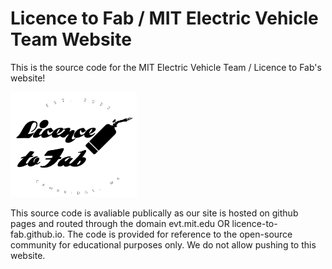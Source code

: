 # Licence to Fab / MIT Electric Vehicle Team Website

This is the source code for the MIT Electric Vehicle Team / Licence to Fab's website! 

<img src="/Licence%20to%20Fab%20Logos/L2F_Masthead.png"  width="40%">

This source code is avaliable publically as our site is hosted on github pages and routed through the domain evt.mit.edu OR licence-to-fab.github.io. The code is provided for reference to the open-source community for educational purposes only. We do not allow pushing to this website. 